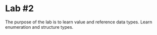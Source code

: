 # Lab #2
The purpose of the lab is to learn value and reference data types. Learn enumeration and structure types.
